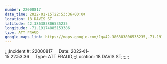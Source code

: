 ```yaml
---
number: 22000817
date_time: 2022-01-15T22:53:36+00:00
location: 18 DAVIS ST
latitude: 42.386383806535235
longitude: -71.19174885153386
type: ATT FRAUD
google_maps_link: https://maps.google.com/?q=42.386383806535235,-71.19174885153386
---
```


;;;Incident #: 22000817     Date: 2022‐01‐15 22:53:36     Type: ATT FRAUD;;;Location: 18 DAVIS ST;;;;;;

